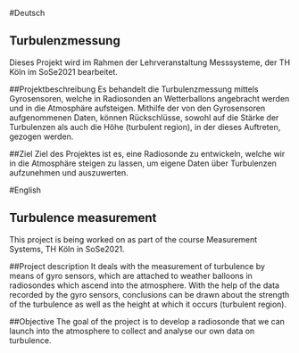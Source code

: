 #Deutsch
## Turbulenzmessung
Dieses Projekt wird im Rahmen der Lehrveranstaltung Messsysteme, der TH Köln im SoSe2021 bearbeitet.

##Projektbeschreibung
Es behandelt die Turbulenzmessung mittels Gyrosensoren, welche in Radiosonden an Wetterballons angebracht werden und in die Atmosphäre aufsteigen.
Mithilfe der von den Gyrosensoren aufgenommenen Daten, können Rückschlüsse, sowohl auf die Stärke der Turbulenzen als auch die Höhe (turbulent region), in der dieses Auftreten, gezogen werden.

##Ziel
Ziel des Projektes ist es, eine Radiosonde zu entwickeln, welche wir in die Atmosphäre steigen zu lassen, um eigene Daten über Turbulenzen aufzunehmen und auszuwerten.

#English
## Turbulence measurement
This project is being worked on as part of the course Measurement Systems, TH Köln in SoSe2021.

##Project description
It deals with the measurement of turbulence by means of gyro sensors, which are attached to weather balloons in radiosondes which ascend into the atmosphere.
With the help of the data recorded by the gyro sensors, conclusions can be drawn about the strength of the turbulence as well as the height at which it occurs (turbulent region).

##Objective
The goal of the project is to develop a radiosonde that we can launch into the atmosphere to collect and analyse our own data on turbulence.
